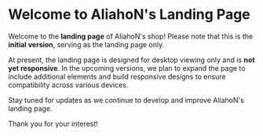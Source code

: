 # Welcome to AliahoN's Landing Page

Welcome to the **landing page** of AliahoN's shop! Please note that this is the **initial version**, serving as the landing page only.

At present, the landing page is designed for desktop viewing only and is **not yet responsive**. In the upcoming versions, we plan to expand the page to include additional elements and build responsive designs to ensure compatibility across various devices.

Stay tuned for updates as we continue to develop and improve AliahoN's landing page.

Thank you for your interest!
